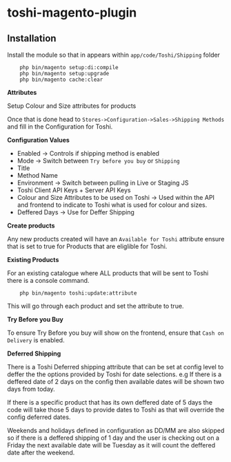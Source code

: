 # toshi-magento-plugin

## Installation 
Install the module so that in appears within `app/code/Toshi/Shipping` folder

```
    php bin/magento setup:di:compile
    php bin/magento setup:upgrade
    php bin/magento cache:clear
```

**Attributes**

Setup Colour and Size attributes for products

Once that is done head to `Stores->Configuration->Sales->Shipping Methods` and fill in the Configuration for Toshi. 

**Configuration Values**

* Enabled -> Controls if shipping method is enabled 
* Mode -> Switch between `Try before you buy` or `Shipping`
* Title
* Method Name
* Environment -> Switch between pulling in Live or Staging JS
* Toshi Client API Keys + Server API Keys
* Colour and Size Attributes to be used on Toshi -> Used within the API and frontend to indicate to Toshi what is used for colour and sizes.
* Deffered Days -> Use for Deffer Shipping

**Create products**

Any new products created will have an `Available for Toshi` attribute ensure that is set to true for Products that are eliglible for Toshi. 

**Existing Products** 

For an existing catalogue where ALL products that will be sent to Toshi there is a console command.

```
    php bin/magento toshi:update:attribute
```

This will go through each product and set the attribute to true.

**Try Before you Buy**

To ensure Try Before you buy will show on the frontend, ensure that `Cash on Delivery` is enabled.  

**Deferred Shipping** 

There is a Toshi Deferred shipping attribute that can be set at config level to deffer the the options provided by Toshi for date selections.
e.g If there is a deffered date of 2 days on the config then available dates will be shown two days from today. 

If there is a specific product that has its own deffered date of 5 days the code will take those 5 days to provide dates to Toshi as that will override the config deferred dates.

Weekends and holidays defined in configuration as DD/MM are also skipped so if there is a deffered shipping of 1 day and the user is checking out on a Friday the next available date will be Tuesday as it will count the deffered date after the weekend. 
